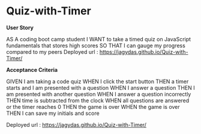 # Quiz-with-Timer

**User Story**

AS A coding boot camp student
I WANT to take a timed quiz on JavaScript fundamentals that stores high scores
SO THAT I can gauge my progress compared to my peers
Deployed url : https://jagydas.github.io/Quiz-with-Timer/

**Acceptance Criteria**

GIVEN I am taking a code quiz
WHEN I click the start button
THEN a timer starts and I am presented with a question
WHEN I answer a question
THEN I am presented with another question
WHEN I answer a question incorrectly
THEN time is subtracted from the clock
WHEN all questions are answered or the timer reaches 0
THEN the game is over
WHEN the game is over
THEN I can save my initials and score

Deployed url : https://jagydas.github.io/Quiz-with-Timer/
